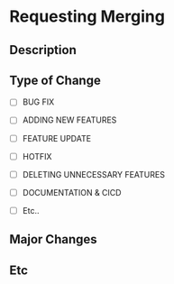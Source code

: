 # Requesting Merging

## Description


## Type of Change

- [ ] BUG FIX
- [ ] ADDING NEW FEATURES
- [ ] FEATURE UPDATE
- [ ] HOTFIX
- [ ] DELETING UNNECESSARY FEATURES
- [ ] DOCUMENTATION & CICD
- [ ] Etc..


## Major Changes


## Etc
